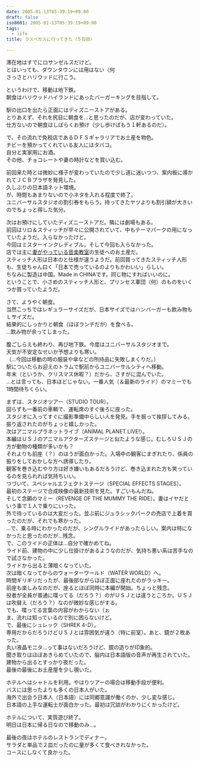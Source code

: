 ```yaml
---
date: 2005-01-13T05:39:19+09:00
draft: false
iso8601: 2005-01-13T05:39:19+09:00
tags:
  - life
title: ラスベガスに行ってきた（５日目）

---
```


<div class="entry-body">
  <p>滞在地はすでにロサンゼルスだけど。<br />
    とはいっても、ダウンタウンには用はない（何<br />
    さっさとハリウッドに行こう。</p>

  <p>というわけで、移動は地下鉄。<br />
    朝食はハリウッドハイランドにあったバーガーキングを目指して。</p>

  <p>駅の出口を出たら正面にはディズニーストアがある。<br />
    とりあえず、それを尻目に朝食を…と思ったのだが、店が変わっていた。<br />
    仕方ないので朝食はしばらくお預け（少し歩けばもう１軒あるのだ）。</p>

  <p>で、その流れで免税店であるＤＦＳギャラリアでお土産を物色。<br />
    チビーを預かってくれている友人にはタバコ。<br />
    自分と実家用にお酒。<br />
    その他、チョコレートや妻の時計などを買い込む。</p>

  <p>前回来た時とは微妙に様子が変わっていたので少し道に迷いつつ、案内板に導かれてＪＣＢプラザを発見した。<br />
    久しぶりの日本語ネット環境。<br />
    が、時間もあまりないので小ネタを入れる程度で終了。<br />
    ユニバーサルスタジオの割引券をもらう。持ってきたヤツよりも割引額が大きいのでちょっと得した気分。</p>

  <p>次はお預けにしていたディズニーストアだ。隣には劇場もある。<br />
    前回はリロ＆スティッチが早々に公開されていて、中もテーマパークの用になっていたようだ。入らなかったけど。<br />
    今回はミスターインクレディブル。そして今回も入らなかった。<br />
    店では主に<a href="http://nishimiyahara.com">妻がやっている音楽教室</a>の生徒へのお土産だ。<br />
    スティッチ人形は日本のと仕様が違うようだ。前回買ってきたスティッチ人形も、生徒ちゃん曰く「日本で売っているのよりもかわいい」らしい。<br />
    ちなみに製造は中国。Made in CHINAです。同じ物にすればいいのに。<br />
    ということで、小さめのスティッチ人形と、プリンセス軍団（何）のものをいくつか買っていたようだ。</p>

  <p>さて、ようやく朝食。<br />
    当然こっちではレギュラーサイズだが、日本サイズではハンバーガーも飲み物もＬサイズだ。<br />
    結果的にしっかりと朝食（ほぼランチだが）を食べる。<br />
    …飲み物が余ってしまった。</p>

  <p>腹ごしらえも終わり、再び地下鉄。今度はユニバーサルスタジオまで。<br />
    天気が不安定なせいか予想よりも寒い。<br />
    （…今回は移動の時の服装や傘などの所持品に失敗しまくりだ。）<br />
    駅についたらお迎えのトラムで駅前からユニバーサルシティへ移動。<br />
    年末（というか、クリスマス休暇？）だから、さすがに混んでいた。<br />
    …とは言っても、日本ほどじゃない。一番人気（＆最新のライド）のマミーでも1時間待ちくらい。</p>

  <p>まずは、スタジオツアー（STUDIO TOUR）。<br />
    図らずも一番前の車輌で、運転席のすぐ後ろに座った。<br />
    スタジオに入ってすぐに撮影準備中らしい人を発見。手を振って挨拶してみる。振り返されたのがちょっと嬉しかった。<br />
    次はアニマルプラネットライブ（ANIMAL PLANET LIVE!）。<br />
    本編はＵＳＪのアニマルアクターズステージと似たような感じ。むしろＵＳＪの方が動物の種類が多いかも？<br />
    それよりも前座（？）のほうが面白かった。入場中の観客にまぎれたり、係員の振りをしておかしな方へ誘導したり。<br />
    観客を巻き込むやり方は好き嫌いもあるだろうけど、巻き込まれた方も笑っているのを見られれば気持ちいい。<br />
    つづいて、スペシャルエフェクトステージ（SPECIAL EFFECTS STAGES）。<br />
    最初のステージで合成映像の最新技術を見た。すごいもんだね。<br />
    そして念願のマミー（REVENGE OF THE MUMMY THE RIDE）。妻はイヤだという事で１人で乗りにいった。<br />
    外で待っているのは大変だった。並ぶ前にジュラシックパークの売店で上着を買ったのだが、それでも寒かった。<br />
    …で、乗る時にわかったのだが、シングルライドがあったらしい。案内は特になかったと思ったのだが…残念。<br />
    で、このライドの正体は…自分で確かめてね。<br />
    ライド前、建物の中に少し仕掛けがあるようなのだが、気持ち悪い系は苦手なので試さなかった。<br />
    ライドから出ると薄暗くなっていた。<br />
    次は暗くなってからのウォーターワールド（WATER WORLD）へ。<br />
    時間ギリギリだったが、最後部ながらほぼ正面に座れたのがラッキー。<br />
    前座も楽しみなのだが、座るとほぼ同時に本編が開始。ちょっと残念。<br />
    役者が全員が普通に喋ってる（だろう？）のがＵＳＪとは違うところか。ＵＳＪは吹替え（だろう？）なのが微妙な感じがする。<br />
    でも、喋ってる言葉の内容がわからない（ぉ<br />
    ま、流れは知っているので別に困らないけど。<br />
    で、最後にシュレック（SHREK 4-D）。<br />
    専用だからだろうけどＵＳＪとは雰囲気が違う（特に前室）。あと、鏡が２枚あった。<br />
    丸い液晶モニタ…って事はないだろうけど、鏡の造りが印象的。<br />
    聞き取りはほぼあきらめていたので、脳内は日本語版の音声が再生されていた。<br />
    建物から出るとすっかり夜だった。<br />
    最後の最後にお土産屋を少し覗いた。</p>

  <p>ホテルへはシャトルを利用。やはりツアーの場合は移動手段が便利。<br />
    バスには思ったよりも多くの日本人がいた。<br />
    海外で出会う日本人（日本語）には同郷意識が働くのか、少し変な感じ。<br />
    日本語の上手な運転士が面白かった。最初は冗談がわかりにくかったけど。</p>

  <p>ホテルについて、実質遊び終了。<br />
    明日は日本に帰る日なので移動のみ…。</p>

  <p>最後の夜はホテルのレストランでディナー。<br />
    サラダと単品で２皿だったのに量が多くて食べきれなかった。<br />
    コースにしなくて良かった。</p>
</div>
